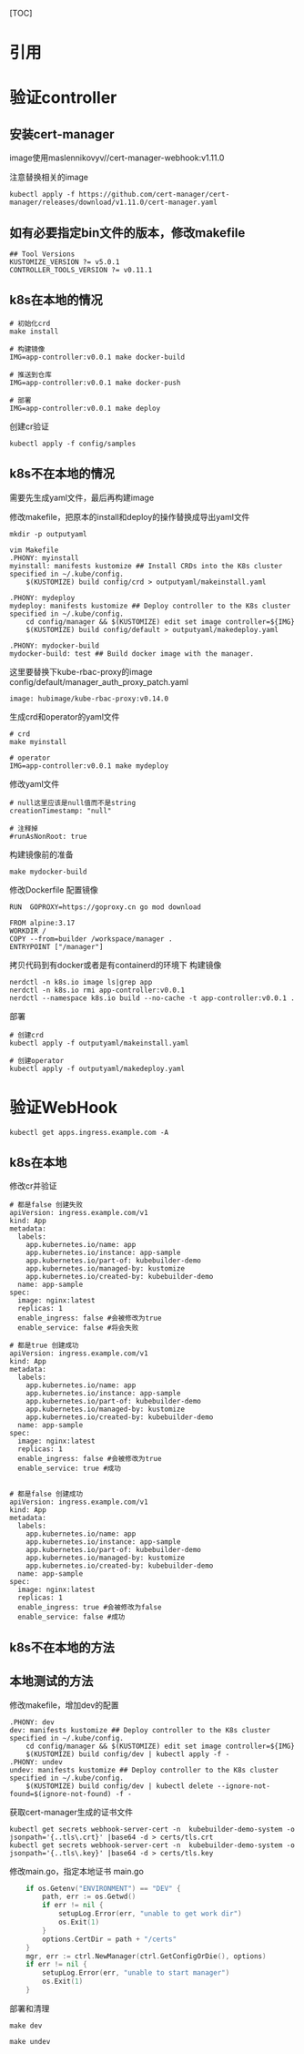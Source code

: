 [TOC]
# 引用

# 验证controller
## 安装cert-manager
image使用maslennikovyv//cert-manager-webhook:v1.11.0

注意替换相关的image
```shell
kubectl apply -f https://github.com/cert-manager/cert-manager/releases/download/v1.11.0/cert-manager.yaml

```

## 如有必要指定bin文件的版本，修改makefile
```shell
## Tool Versions
KUSTOMIZE_VERSION ?= v5.0.1
CONTROLLER_TOOLS_VERSION ?= v0.11.1
```

## k8s在本地的情况
```shell
# 初始化crd
make install

# 构建镜像 
IMG=app-controller:v0.0.1 make docker-build

# 推送到仓库
IMG=app-controller:v0.0.1 make docker-push

# 部署
IMG=app-controller:v0.0.1 make deploy
```

创建cr验证
```shell
kubectl apply -f config/samples
```

## k8s不在本地的情况
需要先生成yaml文件，最后再构建image

修改makefile，把原本的install和deploy的操作替换成导出yaml文件

```shell
mkdir -p outputyaml

vim Makefile
.PHONY: myinstall
myinstall: manifests kustomize ## Install CRDs into the K8s cluster specified in ~/.kube/config.
	$(KUSTOMIZE) build config/crd > outputyaml/makeinstall.yaml

.PHONY: mydeploy
mydeploy: manifests kustomize ## Deploy controller to the K8s cluster specified in ~/.kube/config.
	cd config/manager && $(KUSTOMIZE) edit set image controller=${IMG}
	$(KUSTOMIZE) build config/default > outputyaml/makedeploy.yaml

.PHONY: mydocker-build
mydocker-build: test ## Build docker image with the manager.

```

这里要替换下kube-rbac-proxy的image
config/default/manager_auth_proxy_patch.yaml
```shell
image: hubimage/kube-rbac-proxy:v0.14.0
```

生成crd和operator的yaml文件
```shell
# crd
make myinstall

# operator
IMG=app-controller:v0.0.1 make mydeploy
```

修改yaml文件
```shell
# null这里应该是null值而不是string
creationTimestamp: "null"

# 注释掉
#runAsNonRoot: true

```


构建镜像前的准备
```shell
make mydocker-build
```

修改Dockerfile 配置镜像
```shell
RUN  GOPROXY=https://goproxy.cn go mod download

FROM alpine:3.17
WORKDIR /
COPY --from=builder /workspace/manager .
ENTRYPOINT ["/manager"]
```


拷贝代码到有docker或者是有containerd的环境下
构建镜像
```shell
nerdctl -n k8s.io image ls|grep app
nerdctl -n k8s.io rmi app-controller:v0.0.1
nerdctl --namespace k8s.io build --no-cache -t app-controller:v0.0.1 . 
```


部署
```shell
# 创建crd
kubectl apply -f outputyaml/makeinstall.yaml

# 创建operator
kubectl apply -f outputyaml/makedeploy.yaml
```





# 验证WebHook
```shell
kubectl get apps.ingress.example.com -A
```


## k8s在本地
修改cr并验证
```shell
# 都是false 创建失败
apiVersion: ingress.example.com/v1
kind: App
metadata:
  labels:
    app.kubernetes.io/name: app
    app.kubernetes.io/instance: app-sample
    app.kubernetes.io/part-of: kubebuilder-demo
    app.kubernetes.io/managed-by: kustomize
    app.kubernetes.io/created-by: kubebuilder-demo
  name: app-sample
spec:
  image: nginx:latest
  replicas: 1
  enable_ingress: false #会被修改为true
  enable_service: false #将会失败

# 都是true 创建成功
apiVersion: ingress.example.com/v1
kind: App
metadata:
  labels:
    app.kubernetes.io/name: app
    app.kubernetes.io/instance: app-sample
    app.kubernetes.io/part-of: kubebuilder-demo
    app.kubernetes.io/managed-by: kustomize
    app.kubernetes.io/created-by: kubebuilder-demo
  name: app-sample
spec:
  image: nginx:latest
  replicas: 1
  enable_ingress: false #会被修改为true
  enable_service: true #成功


# 都是false 创建成功
apiVersion: ingress.example.com/v1
kind: App
metadata:
  labels:
    app.kubernetes.io/name: app
    app.kubernetes.io/instance: app-sample
    app.kubernetes.io/part-of: kubebuilder-demo
    app.kubernetes.io/managed-by: kustomize
    app.kubernetes.io/created-by: kubebuilder-demo
  name: app-sample
spec:
  image: nginx:latest
  replicas: 1
  enable_ingress: true #会被修改为false
  enable_service: false #成功

```



## k8s不在本地的方法



## 本地测试的方法
修改makefile，增加dev的配置
```shell
.PHONY: dev
dev: manifests kustomize ## Deploy controller to the K8s cluster specified in ~/.kube/config.
	cd config/manager && $(KUSTOMIZE) edit set image controller=${IMG}
	$(KUSTOMIZE) build config/dev | kubectl apply -f -
.PHONY: undev
undev: manifests kustomize ## Deploy controller to the K8s cluster specified in ~/.kube/config.
	$(KUSTOMIZE) build config/dev | kubectl delete --ignore-not-found=$(ignore-not-found) -f -

```

获取cert-manager生成的证书文件
```shell
kubectl get secrets webhook-server-cert -n  kubebuilder-demo-system -o jsonpath='{..tls\.crt}' |base64 -d > certs/tls.crt
kubectl get secrets webhook-server-cert -n  kubebuilder-demo-system -o jsonpath='{..tls\.key}' |base64 -d > certs/tls.key
```

修改main.go，指定本地证书
main.go
```go
	if os.Getenv("ENVIRONMENT") == "DEV" {
		path, err := os.Getwd()
		if err != nil {
			setupLog.Error(err, "unable to get work dir")
			os.Exit(1)
		}
		options.CertDir = path + "/certs"
	}
	mgr, err := ctrl.NewManager(ctrl.GetConfigOrDie(), options)
	if err != nil {
		setupLog.Error(err, "unable to start manager")
		os.Exit(1)
	}

```

部署和清理
```shell
make dev

make undev

```